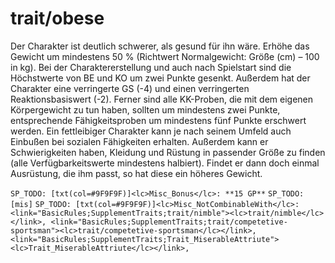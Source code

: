 # trait/obese

Der Charakter ist deutlich schwerer, als gesund für ihn wäre. Erhöhe das Gewicht um mindestens 50 % (Richtwert Normalgewicht: Größe (cm) – 100 in kg). Bei der Charaktererstellung und auch nach Spielstart sind die Höchstwerte von BE und KO um zwei Punkte gesenkt. Außerdem hat der Charakter eine verringerte GS (-4) und einen verringerten Reaktionsbasiswert (-2). Ferner sind alle KK-Proben, die mit dem eigenen Körpergewicht zu tun haben, sollten um mindestens zwei Punkte, entsprechende Fähigkeitsproben um mindestens fünf Punkte erschwert werden. Ein fettleibiger Charakter kann je nach seinem Umfeld auch Einbußen bei sozialen Fähigkeiten erhalten. Außerdem kann er Schwierigkeiten haben, Kleidung und Rüstung in passender Größe zu finden (alle Verfügbarkeitswerte mindestens halbiert). Findet er dann doch einmal Ausrüstung, die ihm passt, so hat diese ein höheres Gewicht.

`SP_TODO: [txt(col=#9F9F9F)]<lc>Misc_Bonus</lc>: **15 GP**`
`SP_TODO: [mis]`
`SP_TODO: [txt(col=#9F9F9F)]<lc>Misc_NotCombinableWith</lc>: <link="BasicRules;SupplementTraits;trait/nimble"><lc>trait/nimble</lc></link>, <link="BasicRules;SupplementTraits;trait/competetive-sportsman"><lc>trait/competetive-sportsman</lc></link>, <link="BasicRules;SupplementTraits;Trait_MiserableAttriute"><lc>Trait_MiserableAttriute</lc></link>,`